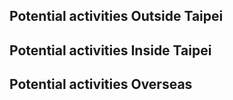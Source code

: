 
## Potential activities Outside Taipei

## Potential activities Inside Taipei

## Potential activities Overseas
